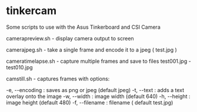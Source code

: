# tinkercam
Some scripts to use with the Asus Tinkerboard and CSI Camera

camerapreview.sh - display camera output to screen

camerajpeg.sh - take a single frame and encode it to a jpeg ( test.jpg )

cameratimelapse.sh - capture multiple frames and save to files test001.jpg - test010.jpg

camstill.sh - captures frames with options:

-e, --encoding : saves as png or jpeg (default jpeg)
-t, --text : adds a text overlay onto the image
-w, --width : image width (default 640)
-h, --height : image height (default 480)
-f, --filename : filename ( default test.jpg)
